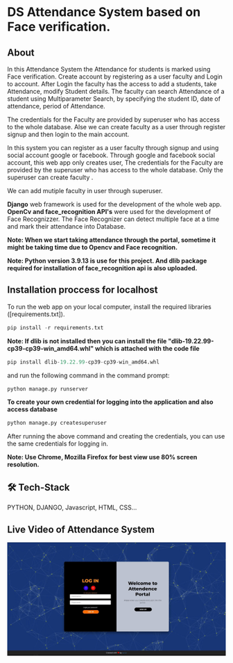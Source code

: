 
# DS Attendance System based on Face verification.
## About

In this Attendance System the Attendance for students is marked using Face verification.
Create account by registering as a user faculty and Login to account.
After Login the faculty has the access to add a students, take Attendance, modify Student details.
The faculty can search Attendance of a student using Multiparameter Search, by specifying the student ID, date of attendance, period of Attendance.

The credentials for the Faculty are provided by superuser who has access to the whole database. Alse we can create faculty as a user through register signup and then login to the main account.

In this system you can register as a user faculty through signup and using social account google or facebook.
Through google and facebook social account, this web app only creates user, The credentials for the Faculty are provided by the superuser who has access to the whole database. Only the superuser can create faculty
.


We can add mutiple faculty in user through superuser.

**Django** web framework is used for the development of the whole web app.
**OpenCv and face_recognition API's** were used for the development of Face Recognizzer. The Face Recognizer can detect multiple face at a time and mark their attendance into Database.

**Note: When we start taking attendance through the portal, sometime it might be taking time due to Opencv and Face recognition.**

**Note: Python version 3.9.13 is use for this project. And dlib package required for installation of face_recognition api is also uploaded.**
## Installation proccess for localhost

To run the web app on your local computer, install the required libraries ([requirements.txt]).

```python
pip install -r requirements.txt
```

**Note: If dlib is not installed then you can install the file 
"dlib-19.22.99-cp39-cp39-win_amd64.whl" which is attached with the code file**
```python
pip install dlib-19.22.99-cp39-cp39-win_amd64.whl
```

and run the following command in the command prompt:
```python
python manage.py runserver
``` 

**To create your own credential for logging into the application and also access database**
```python
python manage.py createsuperuser
```

After running the above command and creating the credentials, you can use the same credentials for logging in.

**Note: Use Chrome, Mozilla Firefox for best view use 80% screen resolution.**

## 🛠 Tech-Stack
PYTHON, DJANGO, Javascript, HTML, CSS...


## Live Video of Attendance System

![alt text](https://github.com/Danishds0/dsattendencesystem/blob/master/ds-attendance-system.gif)
